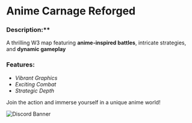 # Anime Carnage Reforged

### Description:**  
A thrilling W3 map featuring **anime-inspired battles**, intricate strategies, and **dynamic gameplay**

### Features: 
- _Vibrant Graphics_
- _Exciting Combat_
- _Strategic Depth_

Join the action and immerse yourself in a unique anime world!

![Discord Banner](https://discord.com/api/guilds/1265059821439287369/widget.png?style=banner3)

